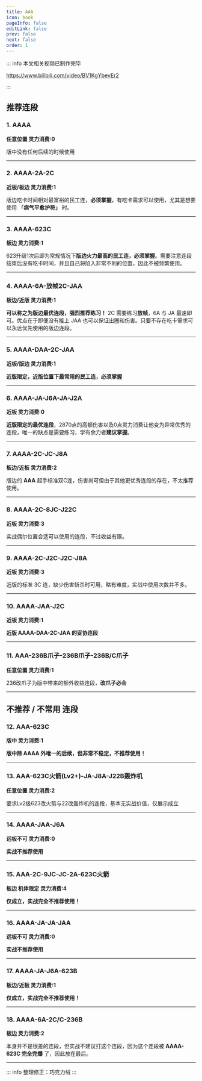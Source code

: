 ```yaml
---
title: AAA
icon: book
pageInfo: false
editLink: false
prev: false
next: false
order: 1
---
```


::: info 本文相关视频已制作完毕

https://www.bilibili.com/video/BV1KgYbevEr2

<BiliBili bvid="BV1KgYbevEr2" width="60%" ratio="4:3"/>

:::

## **推荐连段**

### 1. **AAAA**
**任意位置 灵力消费:0**

<BiliBili aid="112926534929118" cid="500001642777526" width="50%" ratio="4:3"/>

版中没有任何后续的时候使用

---

### 2. **AAAA-2A-2C**
**近板/板边 灵力消费:1**

<BiliBili aid="112926534929118" cid="500001642756419" width="50%" ratio="4:3"/>

版边吃卡时间相对最富裕的民工连，**必须掌握**，有吃卡需求可以使用，尤其是想要使用 **「病气平愈护符」** 时。

---

### 3. **AAAA-623C**
**板边 灵力消费:1**

<BiliBili aid="112926534929118" cid="500001642884001" width="50%" ratio="4:3"/>

623升级1次后即为常规情况下**版边火力最高的民工连，必须掌握**。需要注意连段结束后没有吃卡时间，并且自己将陷入非常不利的位置，因此不被频繁使用。

---

### 4. **AAAA-6A-放帧2C-JAA**
**板边/近版 灵力消费:1**

<BiliBili aid="112926534929118" cid="500001642885932" width="50%" ratio="4:3"/>

**可以称之为版边最优连段，强烈推荐练习！** 2C 需要练习**放帧**，6A 与 JA 最速即可。优点在于即便没有接上 JAA 也可以保证出圈和伤害。只要不存在吃卡需求可以永远优先使用的版边连段。

---

### 5. **AAAA-DAA-2C-JAA**
**近板/版边 灵力消费:1**

<BiliBili aid="112926534929118" cid="500001642908705" width="50%" ratio="4:3"/>

**近版限定，近版位置下最常用的民工连，必须掌握**

---

### 6. **AAAA-JA-J6A-JA-J2A**
**近板 灵力消费:0**

<BiliBili aid="112926534929118" cid="500001642892199" width="50%" ratio="4:3"/>

**近版限定的最优连段**，2870点的高额伤害以及0点灵力消费让他变为异常优秀的连段，唯一的缺点是需要练习，学有余力者**建议掌握**。

---

### 7. **AAAA-2C-JC-J8A**
**板边/近板 灵力消费:2**

<BiliBili aid="112926534929118" cid="500001642873106" width="50%" ratio="4:3"/>

版边的 **AAA** 起手标准双C连，伤害尚可但由于其他更优秀连段的存在，不太推荐使用。

---

### 8. **AAAA-2C-8JC-J22C**
**近板 灵力消费:3**

<BiliBili aid="112926534929118" cid="500001642891517" width="50%" ratio="4:3"/>

实战偶尔位置合适可以使用的连段，不过收益有限。

---

### 9. **AAAA-2C-J2C-J2C-J8A**
**近板 灵力消费:3**

<BiliBili aid="112926534929118" cid="500001642893596" width="50%" ratio="4:3"/>

近版的标准 3C 连，缺少伤害斩杀时可用，略有难度，实战中使用次数并不多。

---

### 10. **AAAA-JAA-J2C**
**近板 灵力消费:1**

<BiliBili aid="112926534929118" cid="500001642910678" width="50%" ratio="4:3"/>

**近版 AAAA-DAA-2C-JAA 的妥协连段**

---

### 11. **AAA-236B爪子-236B爪子-236B/C爪子**
**任意位置 灵力消费:1**

<BiliBili aid="112926534929118" cid="500001642728290" width="50%" ratio="4:3"/>

236改爪子为版中带来的额外收益连段，**改爪子必会**

---

## **不推荐 / 不常用** 连段


### 12. **AAA-623C**
**版中 灵力消费:1**

<BiliBili aid="112926534929118" cid="" width="50%" ratio="4:3"/>

**版中除 AAAA 外唯一的后续，但非常不稳定，不推荐使用！**

---

### 13. **AAA-623C火箭(Lv2+)-JA-J8A-J22B轰炸机**
**任意位置 灵力消费:2**

<BiliBili aid="112926534929118" cid="500001642728428" width="50%" ratio="4:3"/>

要求Lv2级623改火箭与22改轰炸机的连段，基本无实战价值，仅展示成立

---

### 14. **AAAA-JAA-J6A**
**远板不可 灵力消费:0**


<BiliBili aid="112926534929118" cid="500001642762145" width="50%" ratio="4:3"/>

**实战不推荐使用**

---

### 15. **AAA-2C-9JC-JC-2A-623C火箭**
**板边 机体限定 灵力消费:4**

<BiliBili aid="112926534929118" cid="500001642775517" width="50%" ratio="4:3"/>

**仅成立，实战完全不推荐使用！**

---

### 16. **AAAA-JA-JA-JAA**
**远板不可 灵力消费:0**

<BiliBili aid="112926534929118" cid="500001642812539" width="50%" ratio="4:3"/>

**实战不推荐使用**

---

### 17. **AAAA-JA-J6A-623B**
**板边/近板 灵力消费:1**

<BiliBili aid="112926534929118" cid="500001642816258" width="50%" ratio="4:3"/>

**仅成立，实战完全不推荐使用！**

---

### 18. **AAAA-6A-2C/C-236B**
**板边 灵力消费:2**

<BiliBili aid="112926534929118" cid="500001642881232" width="50%" ratio="4:3"/>

本身并不是很差的连段，但实战不建议打这个连段，因为这个连段被 **AAAA-623C 完全完爆** 了，因此放在最后。

---


::: info
整理修正：巧克力绒
:::
